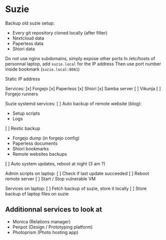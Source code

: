 # Suzie

<!-- TODO: Find a way to connect to services when working remotely -->

Backup old suzie setup:
- Every git repository cloned locally (after filter)
- Nextcloud data
- Paperless data
- Shiori data

Do not use nginx subdomains, simply expose other ports
In /etc/hosts of personnal laptop, add `suzie.local` for the IP address
Then use port number inside bookmark (`suzie.local:8081`)

Static IP address

Services:
[x] Forgejo
[x] Paperless
[x] Shiori
[x] Samba server
[ ] Vikunja
[ ] Forgejo runners  <!-- TODO Test -->

Suzie systemd services:
[ ] Auto backup of remote website (blog):
  - Setup scripts
  - Logs

[ ] Restic backup
  - Forgejo dump (in forgejo config)
  - Paperless documents
  - Shiori bookmarks
  - Remote websites backups

[ ] Auto system updates, reboot at night (3 am ?)

Admin scripts on laptop:
[ ] Check if last update succeeded
[ ] Reboot remote server
[ ] Start / Stop vulnerable VM

Services on laptop:
[ ] Fetch backup of suzie, store it locally
[ ] Store backup of laptop files on suzie

## Additionnal services to look at

- Monica (Relations manager)
- Penpot (Design / Prototyping platform)
- Photoprism (Photo hosting app)
